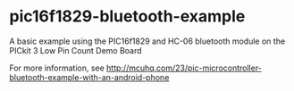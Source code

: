 # pic16f1829-bluetooth-example
A basic example using the PIC16f1829 and HC-06 bluetooth module on the PICkit 3 Low Pin Count Demo Board

For more information, see http://mcuhq.com/23/pic-microcontroller-bluetooth-example-with-an-android-phone
